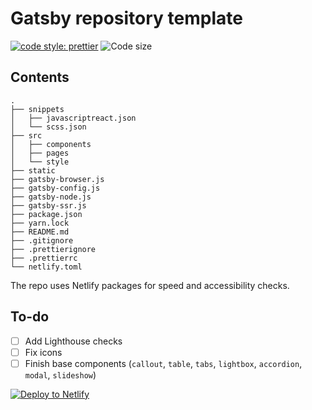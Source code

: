 # Gatsby repository template

[![code style: prettier](https://img.shields.io/badge/code_style-prettier-ff69b4.svg)](https://github.com/prettier/prettier) ![Code size](https://img.shields.io/github/languages/code-size/henrikfalck/hfm-gatsby-repo)

## Contents

```
.
├── snippets
│   ├── javascriptreact.json
│   └── scss.json
├── src
│   ├── components
│   ├── pages
│   └── style
├── static
├── gatsby-browser.js
├── gatsby-config.js
├── gatsby-node.js
├── gatsby-ssr.js
├── package.json
├── yarn.lock
├── README.md
├── .gitignore
├── .prettierignore
├── .prettierrc
└── netlify.toml
```

The repo uses Netlify packages for speed and accessibility checks.

## To-do

- [ ] Add Lighthouse checks
- [ ] Fix icons
- [ ] Finish base components (`callout`, `table`, `tabs`, `lightbox`, `accordion`, `modal`, `slideshow`)

[![Deploy to Netlify](https://www.netlify.com/img/deploy/button.svg)](https://app.netlify.com/start/deploy?repository=https://github.com/henrikfalck/hfm-gatsby-repo)
